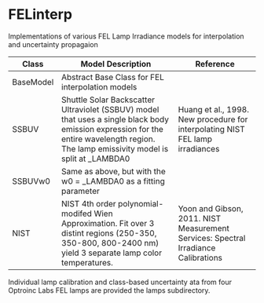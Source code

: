 # FELinterp
Implementations of various FEL Lamp Irradiance models for interpolation and uncertainty propagaion

| Class | Model Description | Reference | 
| ----- | ----------------- | ----------|
| BaseModel | Abstract Base Class for FEL interpolation models | |
| SSBUV     | Shuttle Solar Backscatter Ultraviolet (SSBUV) model that uses a single black body emission expression for the entire wavelength region. The lamp emissivity model is split at _LAMBDA0 | Huang et al., 1998. New procedure for interpolating NIST FEL lamp irradiances |
| SSBUVw0   | Same as above, but with the w0 = _LAMBDA0 as a fitting parameter | |
| NIST | NIST 4th order polynomial-modifed Wien Approximation.  Fit over 3 distint regions (250-350, 350-800, 800-2400 nm) yield 3 separate lamp color temperatures. | Yoon and Gibson, 2011. NIST Measurement Services: Spectral Irradiance Calibrations|

Individual lamp calibration and class-based uncertainty ata from four Optroinc Labs FEL lamps are provided the lamps subdirectory.

